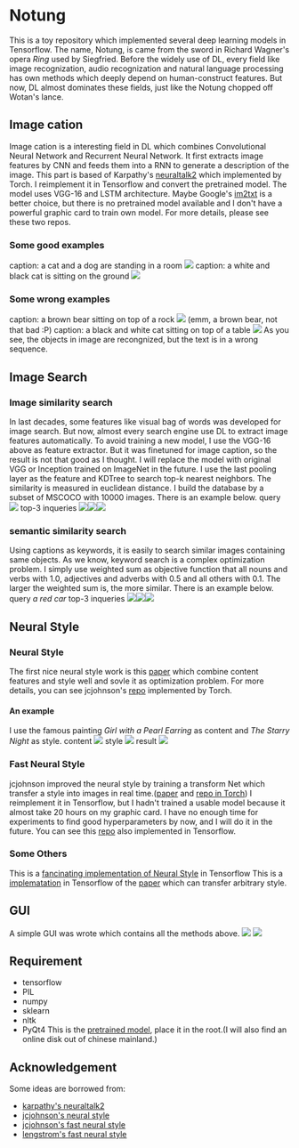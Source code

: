 # Notung
This is a toy repository which implemented several deep learning models in Tensorflow. The name, Notung, is came from the sword in Richard Wagner's opera *Ring* used by Siegfried. Before the widely use of DL, every field like image recognization, audio recognization and natural language processing has own methods which deeply depend on human-construct features. But now, DL almost dominates these fields, just like the Notung chopped off Wotan's lance.
## Image cation
Image cation is a interesting field in DL which combines Convolutional Neural Network and Recurrent Neural Network. It first extracts image features by CNN and feeds them into a RNN to generate a description of the image.
This part is based of Karpathy's [neuraltalk2](https://github.com/karpathy/neuraltalk2) which implemented by Torch. I reimplement it in Tensorflow and convert the pretrained model. The model uses VGG-16 and LSTM architecture. Maybe Google's [im2txt](https://github.com/tensorflow/models/tree/master/im2txt) is a better choice, but there is no pretrained model available and I don't have a powerful graphic card to train own model. For more details, please see these two repos.
### Some good examples
caption: a cat and a dog are standing in a room
![](./imgs/dog.jpg)
caption: a white and black cat is sitting on the ground
![](./imgs/cat.jpg)
### Some wrong examples
caption: a brown bear sitting on top of a rock
![](./imgs/dog_wrong.jpg)
(emm, a brown bear, not that bad :P)
caption: a black and white cat sitting on top of a table
![](./imgs/cat_wrong.jpg)
As you see, the objects in image are recongnized, but the text is in a wrong sequence.
## Image Search
### Image similarity search
In last decades, some features like visual bag of words was developed for image search. But now, almost every search engine use DL to extract image features automatically. To avoid training a new model, I use the VGG-16 above as feature extractor. But it was finetuned for image caption, so the result is not that good as I thought. I will replace the model with original VGG or Inception trained on ImageNet in the future.
I use the last pooling layer as the feature and KDTree to search top-k nearest neighbors. The similarity is measured in euclidean distance. I build the database by a subset of MSCOCO with 10000 images. There is an example below.
query
![](./imgs/query.jpg)
top-3 inqueries
![](./imgs/inquery1.jpg)![](./imgs/inquery2.jpg)![](./imgs/inquery3.jpg)
### semantic similarity search
Using captions as keywords, it is easily to search similar images containing same objects.
As we know, keyword search is a complex optimization problem. I simply use weighted sum as objective function that all nouns and verbs with 1.0, adjectives and adverbs with 0.5 and all others with 0.1. The larger the weighted sum is, the more similar. There is an example below.
query
*a red car*
top-3 inqueries
![](./imgs/sem_inquery1.jpg)![](./imgs/sem_inquery2.jpg)![](./imgs/sem_inquery3.jpg)
## Neural Style
### Neural Style
The first nice neural style work is this [paper](https://arxiv.org/abs/1508.06576) which combine content features and style well and sovle it as optimization problem. For more details, you can see jcjohnson's [repo](https://github.com/jcjohnson/neural-style) implemented by Torch.
#### An example
I use the famous painting *Girl with a Pearl Earring* as content and *The Starry Night* as style.
content
![](./imgs/girl.jpg)
style
![](./imgs/star.jpeg)
result
![](./imgs/result.jpg)
### Fast Neural Style
jcjohnson improved the neural style by training a transform Net which transfer a style into images in real time.([paper](https://arxiv.org/abs/1603.08155) and [repo in Torch](https://github.com/jcjohnson/fast-neural-style))
I reimplement it in Tensorflow, but I hadn't trained a usable model because it almost take 20 hours on my graphic card. I have no enough time for experiments to find good hyperparameters by now, and I will do it in the future.
You can see this [repo](https://github.com/lengstrom/fast-style-transfer) also implemented in Tensorflow.
### Some Others
This is a [fancinating implementation of Neural Style](https://github.com/cysmith/neural-style-tf) in Tensorflow
This is a [implematation](https://github.com/rtqichen/style-swap) in Tensorflow of the [paper](https://arxiv.org/abs/1612.04337) which can transfer arbitrary style.
## GUI
A simple GUI was wrote which contains all the methods above.
![](./imgs/gui1.png)
![](./imgs/gui2.png)
## Requirement
* tensorflow
* PIL
* numpy
* sklearn
* nltk
* PyQt4
This is the [pretrained model](https://pan.baidu.com/s/1o8vx0DW), place it in the root.(I will also find an online disk out of chinese mainland.)
## Acknowledgement
Some ideas are borrowed from:
* [karpathy's neuraltalk2](https://github.com/karpathy/neuraltalk2)
* [jcjohnson's neural style](https://github.com/jcjohnson/neural-style)
* [jcjohnson's fast neural style](https://github.com/jcjohnson/fast-neural-style)
* [lengstrom's fast neural style](https://github.com/lengstrom/fast-style-transfer)
